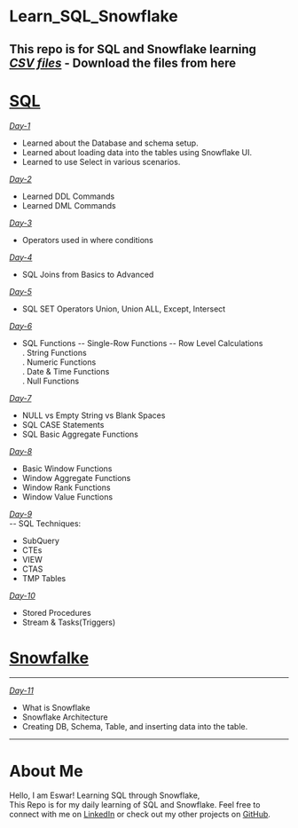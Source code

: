 
# Learn_SQL_Snowflake
This repo is for SQL and Snowflake learning <br>
*[CSV files](https://github.com/Es-war29/Learn_SQL_Snowflake/tree/main/datasets)* - Download the files from here
---
# [SQL](https://github.com/Es-war29/Learn_SQL_Snowflake/tree/main/SQL)

*[Day-1 ](https://github.com/Es-war29/Learn_SQL_Snowflake/blob/main/SQL/day01)* 
- Learned about the Database and schema setup.
- Learned about loading data into the tables using Snowflake UI.
- Learned to use Select in various scenarios.
 
*[Day-2 ](https://github.com/Es-war29/Learn_SQL_Snowflake/blob/main/SQL/day02)* 
- Learned DDL Commands
- Learned DML Commands

*[Day-3 ](https://github.com/Es-war29/Learn_SQL_Snowflake/blob/main/SQL/day03)* 
- Operators used in where conditions

*[Day-4 ](https://github.com/Es-war29/Learn_SQL_Snowflake/blob/main/SQL/day04)* 
- SQL Joins from Basics to Advanced

*[Day-5 ](https://github.com/Es-war29/Learn_SQL_Snowflake/blob/main/SQL/day05)* 
- SQL SET Operators Union, Union ALL, Except, Intersect

*[Day-6 ](https://github.com/Es-war29/Learn_SQL_Snowflake/blob/main/SQL/day06)* 
- SQL Functions -- Single-Row Functions -- Row Level Calculations                                                
  . String Functions <br>
  . Numeric Functions <br>
  . Date & Time Functions <br>
  . Null Functions <br>

*[Day-7 ](https://github.com/Es-war29/Learn_SQL_Snowflake/blob/main/SQL/day07)* 
- NULL vs Empty String vs Blank Spaces
- SQL CASE Statements
- SQL Basic Aggregate Functions

*[Day-8 ](https://github.com/Es-war29/Learn_SQL_Snowflake/blob/main/SQL/day08)* 
- Basic Window Functions
- Window Aggregate Functions
- Window Rank Functions
- Window Value Functions

*[Day-9 ](https://github.com/Es-war29/Learn_SQL_Snowflake/blob/main/SQL/day09)* <br>
-- SQL Techniques:
- SubQuery
- CTEs
- VIEW
- CTAS
- TMP Tables

*[Day-10 ](https://github.com/Es-war29/Learn_SQL_Snowflake/blob/main/SQL/day10)* <br>
- Stored Procedures
- Stream & Tasks(Triggers)

# [Snowfalke](https://github.com/Es-war29/Learn_SQL_Snowflake/tree/main/Snowflake)
--- 
*[Day-11 ](https://github.com/Es-war29/Learn_SQL_Snowflake/blob/main/Snowflake/day11)* <br>
- What is Snowflake
- Snowflake Architecture
- Creating DB, Schema, Table, and inserting data into the table.
  
---
# About Me
Hello, I am Eswar! Learning SQL through Snowflake, <br> 
This Repo is for my daily learning of SQL and Snowflake.
Feel free to connect with me on [LinkedIn](https://www.linkedin.com/in/eswar-pillalamarri/) or check out my other projects on [GitHub](https://github.com/Es-war29).

